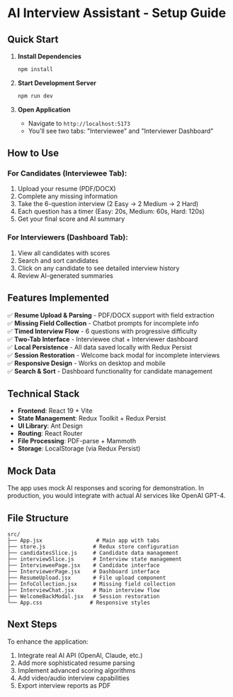 # AI Interview Assistant - Setup Guide

## Quick Start

1. **Install Dependencies**
   ```bash
   npm install
   ```

2. **Start Development Server**
   ```bash
   npm run dev
   ```

3. **Open Application**
   - Navigate to `http://localhost:5173`
   - You'll see two tabs: "Interviewee" and "Interviewer Dashboard"

## How to Use

### For Candidates (Interviewee Tab):
1. Upload your resume (PDF/DOCX)
2. Complete any missing information
3. Take the 6-question interview (2 Easy → 2 Medium → 2 Hard)
4. Each question has a timer (Easy: 20s, Medium: 60s, Hard: 120s)
5. Get your final score and AI summary

### For Interviewers (Dashboard Tab):
1. View all candidates with scores
2. Search and sort candidates
3. Click on any candidate to see detailed interview history
4. Review AI-generated summaries

## Features Implemented

✅ **Resume Upload & Parsing** - PDF/DOCX support with field extraction  
✅ **Missing Field Collection** - Chatbot prompts for incomplete info  
✅ **Timed Interview Flow** - 6 questions with progressive difficulty  
✅ **Two-Tab Interface** - Interviewee chat + Interviewer dashboard  
✅ **Local Persistence** - All data saved locally with Redux Persist  
✅ **Session Restoration** - Welcome back modal for incomplete interviews  
✅ **Responsive Design** - Works on desktop and mobile  
✅ **Search & Sort** - Dashboard functionality for candidate management  

## Technical Stack

- **Frontend**: React 19 + Vite
- **State Management**: Redux Toolkit + Redux Persist
- **UI Library**: Ant Design
- **Routing**: React Router
- **File Processing**: PDF-parse + Mammoth
- **Storage**: LocalStorage (via Redux Persist)

## Mock Data

The app uses mock AI responses and scoring for demonstration. In production, you would integrate with actual AI services like OpenAI GPT-4.

## File Structure

```
src/
├── App.jsx                 # Main app with tabs
├── store.js               # Redux store configuration
├── candidatesSlice.js     # Candidate data management
├── interviewSlice.js      # Interview state management
├── IntervieweePage.jsx    # Candidate interface
├── InterviewerPage.jsx    # Dashboard interface
├── ResumeUpload.jsx       # File upload component
├── InfoCollection.jsx     # Missing field collection
├── InterviewChat.jsx      # Main interview flow
├── WelcomeBackModal.jsx   # Session restoration
└── App.css               # Responsive styles
```

## Next Steps

To enhance the application:
1. Integrate real AI API (OpenAI, Claude, etc.)
2. Add more sophisticated resume parsing
3. Implement advanced scoring algorithms
4. Add video/audio interview capabilities
5. Export interview reports as PDF